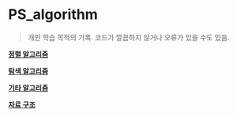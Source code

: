 PS_algorithm
============
> 개인 학습 목적의 기록. 코드가 깔끔하지 않거나 오류가 있을 수도 있음.


[**정렬 알고리즘**](https://github.com/Kimgooner/PS_algorithm/blob/main/Sorting_algorithms.md)

[**탐색 알고리즘**](https://github.com/Kimgooner/PS_algorithm/blob/main/Searching_algorithms.md)

[**기타 알고리즘**](https://github.com/Kimgooner/PS_algorithm/blob/main/Miscellaneous_algorithms.md)

[**자료 구조**](https://github.com/Kimgooner/PS_algorithm/blob/main/Data_structure.md)
